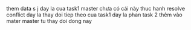 them data
s
j
day la cua task1 
master chưa có cái này 
thuc hanh resolve conflict 
day la thay doi tiep theo cua task1
day la phan task 2 thêm vào mater 
master tu thay doi dong nay
